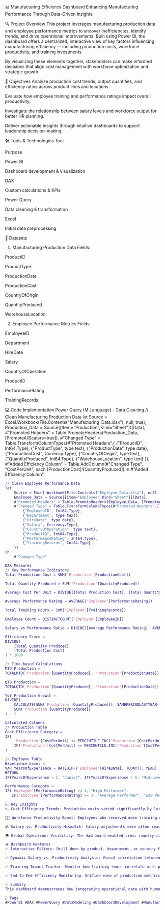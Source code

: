 📊 Manufacturing Efficiency Dashboard
Enhancing Manufacturing Performance Through Data-Driven Insights

🔍 Project Overview
This project leverages manufacturing production data and employee performance metrics to uncover inefficiencies, identify trends, and drive operational improvements. Built using Power BI, the dashboard offers a centralized, interactive view of key factors influencing manufacturing efficiency — including production costs, workforce productivity, and training investments.

By visualizing these elements together, stakeholders can make informed decisions that align cost management with workforce optimization and strategic growth.

🎯 Objectives
Analyze production cost trends, output quantities, and efficiency ratios across product lines and locations.

Evaluate how employee training and performance ratings impact overall productivity.

Investigate the relationship between salary levels and workforce output for better HR planning.

Deliver actionable insights through intuitive dashboards to support leadership decision-making.

🛠️ Tools & Technologies
Tool

Purpose

Power BI

Dashboard development & visualization

DAX

Custom calculations & KPIs

Power Query

Data cleaning & transformation

Excel

Initial data preprocessing

📂 Datasets
1. Manufacturing Production Data
Fields:

ProductID

ProductType

ProductionDate

ProductionCost

CountryOfOrigin

QuantityProduced

WarehouseLocation

2. Employee Performance Metrics
Fields:

EmployeeID

Department

HireDate

Salary

CountryOfOperation

ProductID

PerformanceRating

TrainingRecords

💻 Code Implementation
Power Query (M Language) - Data Cleaning
// Clean Manufacturing Production Data
let
    Source = Excel.Workbook(File.Contents("Manufacturing_Data.xlsx"), null, true),
    Production_Data = Source{[Item="Production",Kind="Sheet"]}[Data],
    #"Promoted Headers" = Table.PromoteHeaders(Production_Data, [PromoteAllScalars=true]),
    #"Changed Type" = Table.TransformColumnTypes(#"Promoted Headers",{
        {"ProductID", Int64.Type}, 
        {"ProductType", type text}, 
        {"ProductionDate", type date}, 
        {"ProductionCost", Currency.Type}, 
        {"CountryOfOrigin", type text}, 
        {"QuantityProduced", Int64.Type}, 
        {"WarehouseLocation", type text}
    }),
    #"Added Efficiency Column" = Table.AddColumn(#"Changed Type", "CostPerUnit", each [ProductionCost]/[QuantityProduced])
in
    #"Added Efficiency Column"
```m
// Clean Employee Performance Data
let
    Source = Excel.Workbook(File.Contents("Employee_Data.xlsx"), null, true),
    Employee_Data = Source{[Item="Employee",Kind="Sheet"]}[Data],
    #"Promoted Headers" = Table.PromoteHeaders(Employee_Data, [PromoteAllScalars=true]),
    #"Changed Type" = Table.TransformColumnTypes(#"Promoted Headers",{
        {"EmployeeID", Int64.Type}, 
        {"Department", type text}, 
        {"HireDate", type date}, 
        {"Salary", Currency.Type}, 
        {"CountryOfOperation", type text}, 
        {"ProductID", Int64.Type}, 
        {"PerformanceRating", Int64.Type}, 
        {"TrainingRecords", Int64.Type}
    })
in
    #"Changed Type"

DAX Measures
// Key Performance Indicators
Total Production Cost = SUM('Production'[ProductionCost])

Total Quantity Produced = SUM('Production'[QuantityProduced])

Average Cost Per Unit = DIVIDE([Total Production Cost], [Total Quantity Produced])

Average Performance Rating = AVERAGE('Employee'[PerformanceRating])

Total Training Hours = SUM('Employee'[TrainingRecords])

Employee Count = DISTINCTCOUNT('Employee'[EmployeeID])

Salary vs Performance Ratio = DIVIDE([Average Performance Rating], AVERAGE('Employee'[Salary])) * 1000

Efficiency Score = 
DIVIDE(
    [Total Quantity Produced], 
    [Total Production Cost]
) * 1000

// Time-based Calculations
MTD Production = 
TOTALMTD('Production'[QuantityProduced], 'Production'[ProductionDate])

QTD Production = 
TOTALQTD('Production'[QuantityProduced], 'Production'[ProductionDate])

YoY Production Growth = 
DIVIDE(
    CALCULATE(SUM('Production'[QuantityProduced]), SAMEPERIODLASTYEAR('Production'[ProductionDate])),
    SUM('Production'[QuantityProduced])
) - 1

Calculated Columns
// Production Table
Cost Efficiency Category = 
IF(
    'Production'[CostPerUnit] <= PERCENTILE.INC('Production'[CostPerUnit], 0.33), "High Efficiency",
    IF('Production'[CostPerUnit] <= PERCENTILE.INC('Production'[CostPerUnit], 0.66), "Medium Efficiency", "Low Efficiency")
)

// Employee Table
Experience Level = 
VAR YearsOfExperience = DATEDIFF('Employee'[HireDate], TODAY(), YEAR)
RETURN
IF(YearsOfExperience < 2, "Junior", IF(YearsOfExperience < 5, "Mid-Level", "Senior"))

Performance Category = 
IF('Employee'[PerformanceRating] >= 4, "High Performer", 
   IF('Employee'[PerformanceRating] >= 3, "Average Performer", "Low Performer"))

📈 Key Insights
📉 Cost Efficiency Trends: Production costs varied significantly by location and product type, highlighting opportunities for localized cost optimization.

👩‍🏭 Workforce Productivity Boost: Employees who received more training consistently achieved higher performance ratings, emphasizing ROI in L&D initiatives.

💰 Salary vs. Productivity Mismatch: Salary adjustments were often reactive rather than aligned with measurable productivity gains.

🌍 Global Operations Visibility: The dashboard enabled cross-country comparisons of KPIs, supporting global operational alignment and benchmarking.

📊 Dashboard Features
✅ Interactive Filters: Drill down by product, department, or country for granular analysis

✅ Dynamic Salary vs. Productivity Analysis: Visual correlation between compensation and output

✅ Training Impact Tracker: Monitor how training hours correlate with performance ratings over time

✅ End-to-End Efficiency Monitoring: Unified view of production metrics and workforce KPIs

✨ Summary
This dashboard demonstrates how integrating operational data with human capital metrics can reveal critical inefficiencies and opportunities. By bridging the gap between production outcomes and workforce dynamics, organizations can make smarter, faster, and more strategic decisions.

📌 Tags
#PowerBI #DAX #PowerQuery #DataModeling #DashboardDevelopment #ManufacturingAnalytics #BusinessIntelligence #WorkforceAnalytics
